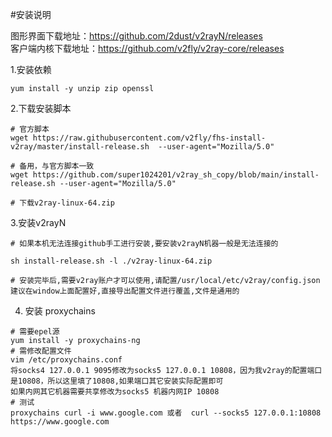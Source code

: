 #安装说明

图形界面下载地址：https://github.com/2dust/v2rayN/releases  
客户端内核下载地址：https://github.com/v2fly/v2ray-core/releases

1.安装依赖
```
yum install -y unzip zip openssl

```
2.下载安装脚本

```
# 官方脚本
wget https://raw.githubusercontent.com/v2fly/fhs-install-v2ray/master/install-release.sh  --user-agent="Mozilla/5.0"

# 备用，与官方脚本一致
wget https://github.com/super1024201/v2ray_sh_copy/blob/main/install-release.sh --user-agent="Mozilla/5.0"

# 下载v2ray-linux-64.zip 

```
3.安装v2rayN
```
# 如果本机无法连接github手工进行安装,要安装v2rayN机器一般是无法连接的  

sh install-release.sh -l ./v2ray-linux-64.zip 

# 安装完毕后,需要v2ray账户才可以使用,请配置/usr/local/etc/v2ray/config.json
建议在window上面配置好,直接导出配置文件进行覆盖,文件是通用的

```
4. 安装 proxychains
```
# 需要epel源
yum install -y proxychains-ng
# 需修改配置文件
vim /etc/proxychains.conf
将socks4 127.0.0.1 9095修改为socks5 127.0.0.1 10808，因为我v2ray的配置端口是10808，所以这里填了10808,如果端口其它安装实际配置即可
如果内网其它机器需要共享修改为socks5 机器内网IP 10808
# 测试
proxychains curl -i www.google.com 或者  curl --socks5 127.0.0.1:10808 https://www.google.com

```